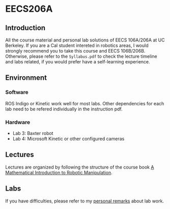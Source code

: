 # EECS206A

## Introduction
All the course material and personal lab solutions of EECS 106A/206A at UC Berkeley. If you are a Cal student intereted in robotics areas, I would strongly recommend you to take this course and EECS 106B/206B. Otherwise, please refer to the `Syllabus.pdf` to check the lecture timeline and labs related, if you would prefer have a self-learning experience.

## Environment

### Software
ROS Indigo or Kinetic work well for most labs. Other dependencies for each lab need to be refered individually in the instruction pdf.
### Hardware
- Lab 3: Baxter robot
- Lab 4: Microsoft Kinetic or other configured cameras

## Lectures
Lectures are organized by following the structure of the course book [A Mathematical Introduction to Robotic Manipulation](./AMathematicalIntroductiontoRoboticManipulation.pdf).

## Labs
If you have difficulties, please refer to my [personal remarks](./Labs/README.md) about lab work.
